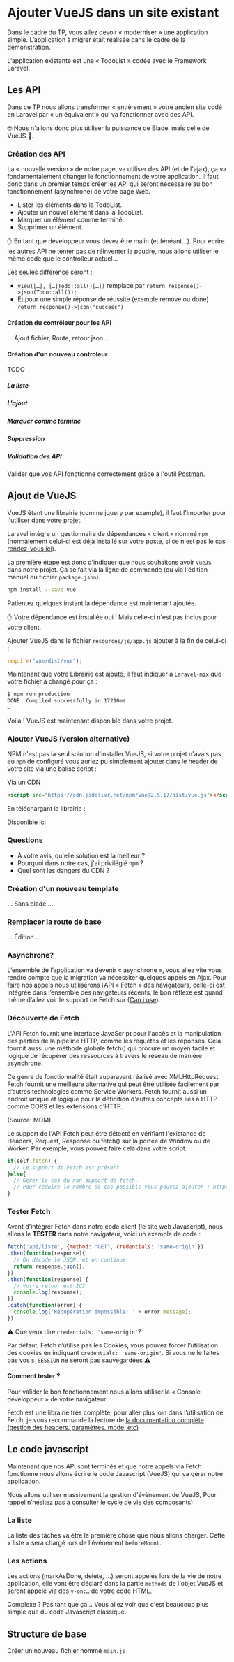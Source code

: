 # Ajouter VueJS dans un site existant

Dans le cadre du TP, vous allez devoir « moderniser » une application simple. L’application à migrer était réalisée dans le cadre de la démonstration.

L’application existante est une « TodoList » codée avec le Framework Laravel.

## Les API

Dans ce TP nous allons transformer « entièrement » votre ancien site codé en Laravel par « un équivalent » qui va fonctionner avec des API.

🤓 Nous n'allons donc plus utiliser la puissance de Blade, mais celle de VueJS 🚀.

### Création des API

La « nouvelle version » de notre page, va utiliser des API (et de l'ajax), ça va fondamentalement changer le fonctionnement de votre application. Il faut donc dans un premier temps créer les API qui seront nécessaire au bon fonctionnement (asynchrone) de votre page Web.

- Lister les éléments dans la TodoList.
- Ajouter un nouvel élément dans la TodoList.
- Marquer un élément comme terminé.
- Supprimer un élément.

✋ En tant que développeur vous devez être malin (et fénéant…). Pour écrire les autres API ne tenter pas de réinventer la poudre, nous allons utiliser le même code que le controlleur actuel…

Les seules différence seront :

- ```view([…], […]Todo::all()[…])``` remplacé par ```return response()->json(Todo::all());```
- Et pour une simple réponse de réussite (exemple remove ou done) ```return response()->json("success")```

#### Création du contrôleur pour les API

… Ajout fichier, Route, retour json …

#### Création d'un nouveau controleur

TODO

##### La liste

##### L'ajout

##### Marquer comme terminé

##### Suppression

##### Validation des API

Valider que vos API fonctionne correctement grâce à l'outil [Postman](https://www.getpostman.com/).

## Ajout de VueJS

VueJS étant une librairie (comme jquery par exemple), il faut l'importer pour l'utiliser dans votre projet.

Laravel intègre un gestionnaire de dépendances « client » nommé ```npm``` (normalement celui-ci est déjà installé sur votre poste, si ce n'est pas le cas [rendez-vous ici](https://nodejs.org/en/download/current/)).

La première étape est donc d'indiquer que nous souhaitons avoir ```VueJS``` dans notre projet. Ça se fait via la ligne de commande (ou via l'édition manuel du fichier ```package.json```).

```sh
npm install --save vue
```

Patientez quelques instant la dépendance est maintenant ajoutée.

✋ Votre dépendance est installée oui ! Mais celle-ci n'est pas inclus pour votre client.

Ajouter VueJS dans le fichier ```resources/js/app.js``` ajouter à la fin de celui-ci :

```js
require("vue/dist/vue");
```

Maintenant que votre Librairie est ajouté, il faut indiquer à ```Laravel-mix``` que votre fichier à changé pour ça :

```sh
$ npm run production
DONE  Compiled successfully in 17210ms
…
```

Voilà ! VueJS est maintenant disponible dans votre projet.

### Ajouter VueJS (version alternative)

NPM n'est pas la seul solution d'installer VueJS, si votre projet n'avais pas eu ```npm``` de configuré vous auriez pu simplement ajouter dans le header de votre site via une balise script :

Via un CDN

```html
<script src="https://cdn.jsdelivr.net/npm/vue@2.5.17/dist/vue.js"></script>
```

En téléchargant la librairie :

[Disponible ici](https://vuejs.org/v2/guide/installation.html#Direct-lt-script-gt-Include)

### Questions

- À votre avis, qu'elle solution est la meilleur ?
- Pourquoi dans notre cas, j'ai privilégié ```npm``` ?
- Quel sont les dangers du CDN ?

### Création d'un nouveau template

… Sans blade …

### Remplacer la route de base

… Édition …

### Asynchrone?

L’ensemble de l’application va devenir « asynchrone », vous allez vite vous rendre compte que la migration va nécessiter quelques appels en Ajax. Pour faire nos appels nous utiliserons l’API « Fetch » des navigateurs, celle-ci est intégrée dans l’ensemble des navigateurs récents, le bon réflexe est quand même d’allez voir le support de Fetch sur  ([Can i use](https://caniuse.com/#search=fetch)).

### Découverte de Fetch

L'API Fetch fournit une interface JavaScript pour l'accès et la manipulation des parties de la pipeline HTTP, comme les requêtes et les réponses. Cela fournit aussi une méthode globale fetch() qui procure un moyen facile et logique de récupérer des ressources à travers le réseau de manière asynchrone.

Ce genre de fonctionnalité était auparavant réalisé avec XMLHttpRequest. Fetch fournit une meilleure alternative qui peut être utilisée facilement par d’autres technologies comme Service Workers. Fetch fournit aussi un endroit unique et logique pour la définition d'autres concepts liés à HTTP comme CORS et les extensions d'HTTP.

(Source: MDM)

Le support de l'API Fetch peut être détecté en vérifiant l'existance de Headers, Request, Response ou fetch() sur la portée de Window ou de Worker.
Par exemple, vous pouvez faire cela dans votre script:

```javascript
if(self.fetch) {
  // Le support de Fetch est présent
}else{
  // Gérer le cas du non support de fetch.
  // Pour réduire le nombre de cas possible vous pouvez ajouter : https://github.github.io/fetch/ à votre projet
}
```

### Tester Fetch

Avant d'intégrer Fetch dans notre code client (le site web Javascript), nous allons le **TESTER** dans notre navigateur, voici un exemple de code :

```javascript
fetch('api/liste', {method: "GET", credentials: 'same-origin'})
.then(function(response){
  // On décode le JSON, et on continue
  return response.json();
})
.then(function(response) {
  // Votre retour est ICI
  console.log(response);
})
.catch(function(error) {
  console.log('Récupération impossible: ' + error.message);
});
```

⚠️ Que veux dire ```credentials: 'same-origin'```?

Par défaut, Fetch n’utilise pas les Cookies, vous pouvez forcer l’utilisation des cookies en indiquant ```credentials: 'same-origin'```. Si vous ne le faites pas vos ```$_SESSION``` ne seront pas sauvegardées ⚠️

#### Comment tester ?

Pour valider le bon fonctionnement nous allons utiliser la « Console développeur » de votre navigateur.

Fetch est une librairie très complète, pour aller plus loin dans l’utilisation de Fetch, je vous recommande la lecture de [la documentation complète (gestion des headers, paramètres, mode, etc)](https://developer.mozilla.org/fr/docs/Web/API/Fetch_API/Using_Fetch)

## Le code javascript

Maintenant que nos API sont terminés et que notre appels via Fetch fonctionne nous allons écrire le code Javascript (VueJS) qui va gèrer notre application.

Nous allons utiliser massivement la gestion d'évènement de VueJS, Pour rappel n’hésitez pas à consulter le [cycle de vie des composants](https://vuejs.org/images/lifecycle.png))

### La liste

La liste des tâches va être la première chose que nous allons charger. Cette « liste » sera chargé lors de l'événement ```beforeMount```.

### Les actions

Les actions (markAsDone, delete, …) seront appelés lors de la vie de notre application, elle vont être déclaré dans la partie ```methods``` de l'objet VueJS et seront appelé via des ```v-on:…``` de votre code HTML.

Complexe ? Pas tant que ça… Vous allez voir que c'est beaucoup plus simple que du code Javascript classique.

## Structure de base

Créer un nouveau fichier nommé ```main.js```